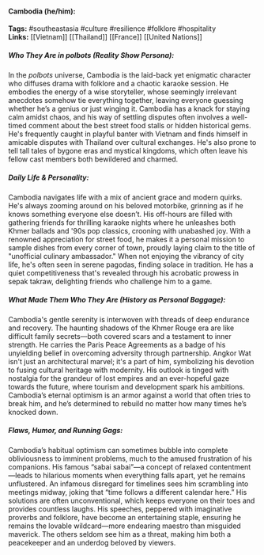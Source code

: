#### Cambodia (he/him):  
**Tags:** #southeastasia #culture #resilience #folklore #hospitality  
**Links:** [[Vietnam]] [[Thailand]] [[France]] [[United Nations]]

##### Who They Are in *polbots* (Reality Show Persona):  
In the _polbots_ universe, Cambodia is the laid-back yet enigmatic character who diffuses drama with folklore and a chaotic karaoke session. He embodies the energy of a wise storyteller, whose seemingly irrelevant anecdotes somehow tie everything together, leaving everyone guessing whether he’s a genius or just winging it. Cambodia has a knack for staying calm amidst chaos, and his way of settling disputes often involves a well-timed comment about the best street food stalls or hidden historical gems. He's frequently caught in playful banter with Vietnam and finds himself in amicable disputes with Thailand over cultural exchanges. He's also prone to tell tall tales of bygone eras and mystical kingdoms, which often leave his fellow cast members both bewildered and charmed.

##### Daily Life & Personality:  
Cambodia navigates life with a mix of ancient grace and modern quirks. He's always zooming around on his beloved motorbike, grinning as if he knows something everyone else doesn’t. His off-hours are filled with gathering friends for thrilling karaoke nights where he unleashes both Khmer ballads and '90s pop classics, crooning with unabashed joy. With a renowned appreciation for street food, he makes it a personal mission to sample dishes from every corner of town, proudly laying claim to the title of "unofficial culinary ambassador." When not enjoying the vibrancy of city life, he's often seen in serene pagodas, finding solace in tradition. He has a quiet competitiveness that's revealed through his acrobatic prowess in sepak takraw, delighting friends who challenge him to a game.

##### What Made Them Who They Are (History as Personal Baggage):  
Cambodia's gentle serenity is interwoven with threads of deep endurance and recovery. The haunting shadows of the Khmer Rouge era are like difficult family secrets—both covered scars and a testament to inner strength. He carries the Paris Peace Agreements as a badge of his unyielding belief in overcoming adversity through partnership. Angkor Wat isn't just an architectural marvel; it's a part of him, symbolizing his devotion to fusing cultural heritage with modernity. His outlook is tinged with nostalgia for the grandeur of lost empires and an ever-hopeful gaze towards the future, where tourism and development spark his ambitions. Cambodia’s eternal optimism is an armor against a world that often tries to break him, and he’s determined to rebuild no matter how many times he’s knocked down.

##### Flaws, Humor, and Running Gags:  
Cambodia’s habitual optimism can sometimes bubble into complete obliviousness to imminent problems, much to the amused frustration of his companions. His famous “sabai sabai”—a concept of relaxed contentment—leads to hilarious moments when everything falls apart, yet he remains unflustered. An infamous disregard for timelines sees him scrambling into meetings midway, joking that “time follows a different calendar here.” His solutions are often unconventional, which keeps everyone on their toes and provides countless laughs. His speeches, peppered with imaginative proverbs and folklore, have become an entertaining staple, ensuring he remains the lovable wildcard—more endearing maestro than misguided maverick. The others seldom see him as a threat, making him both a peacekeeper and an underdog beloved by viewers.